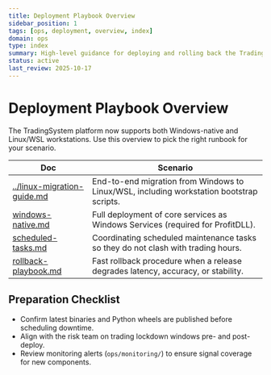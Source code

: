 ```yaml
---
title: Deployment Playbook Overview
sidebar_position: 1
tags: [ops, deployment, overview, index]
domain: ops
type: index
summary: High-level guidance for deploying and rolling back the TradingSystem platform
status: active
last_review: 2025-10-17
---
```


# Deployment Playbook Overview

The TradingSystem platform now supports both Windows-native and Linux/WSL workstations. Use this overview to pick the right runbook for your scenario.

| Doc | Scenario |
|-----|----------|
| [../linux-migration-guide.md](../linux-migration-guide.md) | End-to-end migration from Windows to Linux/WSL, including workstation bootstrap scripts. |
| [windows-native.md](windows-native.md) | Full deployment of core services as Windows Services (required for ProfitDLL). |
| [scheduled-tasks.md](scheduled-tasks.md) | Coordinating scheduled maintenance tasks so they do not clash with trading hours. |
| [rollback-playbook.md](rollback-playbook.md) | Fast rollback procedure when a release degrades latency, accuracy, or stability. |

## Preparation Checklist

- Confirm latest binaries and Python wheels are published before scheduling downtime.
- Align with the risk team on trading lockdown windows pre- and post-deploy.
- Review monitoring alerts (`ops/monitoring/`) to ensure signal coverage for new components.
